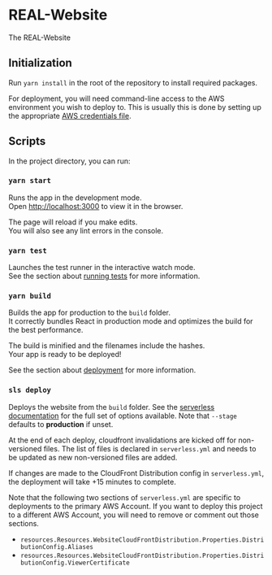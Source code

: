 # REAL-Website

The REAL-Website

## Initialization

Run `yarn install` in the root of the repository to install required packages.

For deployment, you will need command-line access to the AWS environment you wish to deploy to. This is usually this is done by setting up the appropriate [AWS credentials file](https://docs.aws.amazon.com/cli/latest/userguide/cli-configure-files.html).

## Scripts
In the project directory, you can run:

### `yarn start`

Runs the app in the development mode.<br />
Open [http://localhost:3000](http://localhost:3000) to view it in the browser.

The page will reload if you make edits.<br />
You will also see any lint errors in the console.

### `yarn test`

Launches the test runner in the interactive watch mode.<br />
See the section about [running tests](https://facebook.github.io/create-react-app/docs/running-tests) for more information.

### `yarn build`

Builds the app for production to the `build` folder.<br />
It correctly bundles React in production mode and optimizes the build for the best performance.

The build is minified and the filenames include the hashes.<br />
Your app is ready to be deployed!

See the section about [deployment](https://facebook.github.io/create-react-app/docs/deployment) for more information.

### `sls deploy`

Deploys the website from the `build` folder. See the [serverless documentation](https://serverless.com/framework/docs/providers/aws/cli-reference/deploy/) for the full set of options available. Note that `--stage` defaults to **production** if unset.

At the end of each deploy, cloudfront invalidations are kicked off for non-versioned files. The list of files is declared in `serverless.yml` and needs to be updated as new non-versioned files are added.

If changes are made to the CloudFront Distribution config in `serverless.yml`, the deployment will take +15 minutes to complete.

Note that the following two sections of `serverless.yml` are specific to deployments to the primary AWS Account. If you want to deploy this project to a different AWS Account, you will need to remove or comment out those sections.
  - `resources.Resources.WebsiteCloudFrontDistribution.Properties.DistributionConfig.Aliases`
  - `resources.Resources.WebsiteCloudFrontDistribution.Properties.DistributionConfig.ViewerCertificate`
